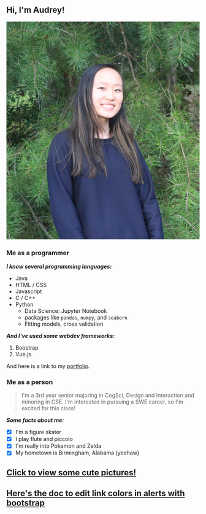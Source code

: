 ## Hi, I'm Audrey!
![This is an image](/Pictures/pfp.JPG)

### Me as a programmer

***I know several programming languages:***
- Java
- HTML / CSS
- Javascript
- C / C++
- Python
  - Data Science: Jupyter Notebook
  - packages like `pandas`, `numpy`, and `seaborn`
  - Fitting models, cross validation

***And I've used some webdev frameworks:***
1. Boostrap
2. Vue.js

And here is a link to my [portfolio](https://audreyzhao75.github.io/).

### Me as a person

> I'm a 3rd year senior majoring in CogSci, Design and Interaction and minoring in CSE. I'm interested in pursuing a SWE career, so I'm excited for this class!

***Some facts about me:***

- [x] I'm a figure skater
- [x] I play flute and piccolo
- [x] I'm really into Pokemon and Zelda
- [x] My hometown is Birmingham, Alabama (yeehaw)

## [Click to view some cute pictures!](AnotherMDFile.md)
## [Here's the doc to edit link colors in alerts with bootstrap](https://getbootstrap.com/docs/5.0/components/alerts/#link-color)